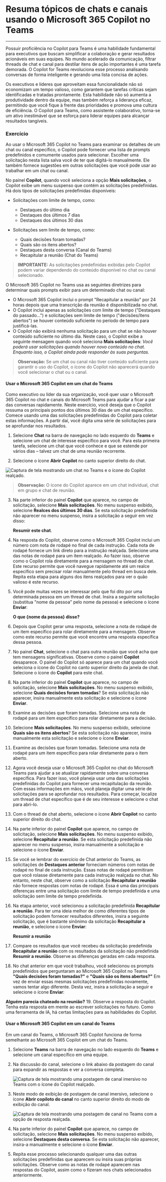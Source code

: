 # Resuma tópicos de chats e canais usando o Microsoft 365 Copilot no Teams
---
Possuir proficiência no Copilot para Teams é uma habilidade fundamental para executivos que buscam simplificar a colaboração e gerar resultados acionáveis em suas equipes. No mundo acelerado da comunicação, filtrar threads de chat e canal para destilar itens de ação importantes é uma tarefa demorada. O Copilot for Teams revoluciona esse processo analisando conversas de forma inteligente e gerando uma lista concisa de ações.

Os executivos e líderes que aproveitam essa funcionalidade não só economizam um tempo valioso, como garantem que tarefas críticas sejam identificadas e tratadas prontamente. Esta habilidade não só aumenta a produtividade dentro da equipe, mas também reforça a liderança eficaz, permitindo que você fique à frente das prioridades e promova uma cultura de eficiência. O Copilot para Teams, como assistente colaborativo, torna-se um ativo inestimável que se esforça para liderar equipes para alcançar resultados tangíveis.

### Exercício

Ao usar o Microsoft 365 Copilot no Teams para examinar os detalhes de um chat ou canal específico, o Copilot pode fornecer uma lista de prompts predefinidos e comumente usados para selecionar. Escolher uma solicitação nesta lista salva você de ter que digitá-lo manualmente. Ele também fornece sugestões em outras solicitações que você pode usar ao trabalhar em um chat ou canal.

No painel **Copilot**, quando você seleciona a opção **Mais solicitações**, o Copilot exibe um menu suspenso que contém as solicitações predefinidas. Há dois tipos de solicitações predefinidas disponíveis:

 -  Solicitações com limite de tempo, como:
     -  Destaques do último dia
     -  Destaques dos últimos 7 dias
     -  Destaques dos últimos 30 dias

 -  Solicitações sem limite de tempo, como:
     -  Quais decisões foram tomadas?
     -  Quais são os itens abertos?
     -  Destaques desta conversa (Canal do Teams)
     -  Recapitular a reunião (Chat do Teams)

> **IMPORTANTE:** As solicitações predefinidas exibidas pelo Copilot podem variar dependendo do conteúdo disponível no chat ou canal selecionado.

O Microsoft 365 Copilot no Teams usa as seguintes diretrizes para determinar quais prompts exibir para um determinado chat ou canal:

 -  O Microsoft 365 Copilot inclui o prompt "Recapitular a reunião" por 24 horas depois que uma transcrição da reunião é disponibilizada no chat.
 -  O Copilot inclui apenas as solicitações com limite de tempo ("Destaques do passado...") e solicitações sem limite de tempo ("decisões/itens abertos") se houver conteúdo suficiente no período de tempo para justificá-las.
 -  O Copilot não exibirá nenhuma solicitação para um chat se não houver conteúdo suficiente no último dia. Neste caso, o Copilot exibe a seguinte mensagem quando você seleciona **Mais solicitações**: *Você poderá usar solicitações quando houver novo conteúdo no chat. Enquanto isso, o Copilot ainda pode responder às suas perguntas.*

> **Observação:** Se um chat ou canal não tiver conteúdo suficiente para garantir o uso do Copilot, o ícone do Copilot não aparecerá quando você selecionar o chat ou o canal.

#### Usar o Microsoft 365 Copilot em um chat do Teams

Como executivo ou líder da sua organização, você quer usar o Microsoft 365 Copilot no chat e canais do Microsoft Teams para ajudar a ficar a par das conversas rapidamente. Neste exercício, você deseja que o Copilot ressuma os principais pontos dos últimos 30 dias de um chat específico. Comece usando uma das solicitações predefinidas do Copilot para coletar estas informações. A partir daí, você digita uma série de solicitações para se aprofundar nos resultados.

1.  Selecione **Chat** na barra de navegação no lado esquerdo do **Teams** e selecione um chat de interesse específico para você. Para esta primeira tarefa, selecione um chat que você conhece e que se estende por vários dias – talvez um chat de uma reunião recorrente.

2.  Selecione o ícone **Abrir Copilot** no canto superior direito do chat.
    
   ![Captura de tela mostrando um chat no Teams e o ícone do Copilot realçado.](../media/copilot-teams-icon-da01ab29.png)
    
    
   > **Observação:** O ícone do Copilot aparece em um chat individual, chat em grupo e chat de reunião.

3.  Na parte inferior do painel **Copilot** que aparece, no campo de solicitação, selecione **Mais solicitações**. No menu suspenso exibido, selecione **Realces dos últimos 30 dias**. Se esta solicitação predefinida não aparecer no menu suspenso, insira a solicitação a seguir em vez disso:
    
    **Resumir este chat**.

4.  Na resposta do Copilot, observe como o Microsoft 365 Copilot inclui um número com nota de rodapé no final de cada instrução. Cada nota de rodapé fornece um link direto para a instrução realçada. Selecione uma das notas de rodapé para um item realçado. Ao fazer isso, observe como o Copilot rola diretamente para a mensagem no thread de chat. Este recurso permite que você navegue rapidamente até um realce específico sem precisar rolar manualmente pelo thread em busca dele. Repita esta etapa para alguns dos itens realçados para ver o quão valioso é este recurso.

5.  Você pode muitas vezes se interessar pelo que foi dito por uma determinada pessoa em um thread de chat. Insira a seguinte solicitação (substitua "nome da pessoa" pelo nome da pessoa) e selecione o ícone **Enviar**:
    
    **O que \{nome da pessoa\} disse?**

6.  Depois que Copilot gerar uma resposta, selecione a nota de rodapé de um item específico para rolar diretamente para a mensagem. Observe como este recurso permite que você encontre uma resposta específica dessa pessoa.

7.  No painel **Chat**, selecione o chat para outra reunião que você acha que tem mensagens significativas. Observe como o painel **Copilot** desaparece. O painel do Copilot só aparece para um chat quando você seleciona o ícone do Copilot no canto superior direito da janela de chat. Selecione o ícone do **Copilot** para este chat.

8.  Na parte inferior do painel **Copilot** que aparece, no campo de solicitação, selecione **Mais solicitações**. No menu suspenso exibido, selecione **Quais decisões foram tomadas**? Se esta solicitação não aparecer, insira manualmente esta solicitação e selecione o ícone **Enviar**.

9.  Examine as decisões que foram tomadas. Selecione uma nota de rodapé para um item específico para rolar diretamente para a decisão.

10. Selecione **Mais solicitações**. No menu suspenso exibido, selecione **Quais são os itens abertos**? Se esta solicitação não aparecer, insira manualmente esta solicitação e selecione o ícone **Enviar**.

11. Examine as decisões que foram tomadas. Selecione uma nota de rodapé para um item específico para rolar diretamente para o item aberto.

12. Agora você deseja usar o Microsoft 365 Copilot no chat do Microsoft Teams para ajudar a se atualizar rapidamente sobre uma conversa específica. Para fazer isso, você planeja usar uma das solicitações predefinidas do Copilot para fornecer uma recapitulação da reunião. Com essas informações em mãos, você planeja digitar uma série de solicitações para se aprofundar nos resultados. Para começar, localize um thread de chat específico que é de seu interesse e selecione o chat para abri-lo.

13. Com o thread de chat aberto, selecione o ícone **Abrir Copilot** no canto superior direito do chat.

14. Na parte inferior do painel **Copilot** que aparece, no campo de solicitação, selecione **Mais solicitações**. No menu suspenso exibido, selecione **Recapitular a reunião**. Se esta solicitação predefinida não aparecer no menu suspenso, insira manualmente a solicitação e selecione o ícone **Enviar**.

15. Se você se lembrar do exercício de Chat anterior do Teams, as solicitações de **Destaques anterior** forneciam números com notas de rodapé no final de cada instrução. Essas notas de rodapé permitiram que você rolasse diretamente para cada instrução realçada no chat. No entanto, neste chat, observe como a solicitação **Recapitular a reunião** não fornece respostas com notas de rodapé. Essa é uma das principais diferenças entre uma solicitação com limite de tempo predefinida e uma solicitação sem limite de tempo predefinida.

16. Na etapa anterior, você selecionou a solicitação predefinida **Recapitular a reunião**. Para ter uma ideia melhor de como diferentes tipos de solicitação podem fornecer resultados diferentes, insira a seguinte solicitação, que é bastante sinônimo da solicitação **Recapitular a reunião**, e selecione o ícone **Enviar**:
    
    **Resumir a reunião**

17. Compare os resultados que você recebeu da solicitação predefinida **Recapitular a reunião** com os resultados da solicitação não predefinida **Resumir a reunião**. Observe as diferenças geradas em cada resposta.

18. No chat anterior em que você trabalhou, você selecionou os prompts predefinidos que perguntaram ao Microsoft 365 Copilot no Teams **"Quais decisões foram tomadas?"** e **"Quais são os itens abertos?"** Em vez de enviar essas mesmas solicitações predefinidas novamente, vamos tentar algo diferente. Desta vez, insira a solicitação a seguir e selecione o ícone **Enviar**:
    
**Alguém parecia chateado na reunião?**
19. Observe a resposta do Copilot. Tenha esta resposta em mente ao escrever solicitações no futuro. Como uma ferramenta de IA, há certas limitações para as habilidades do Copilot.

#### Usar o Microsoft 365 Copilot em um canal do Teams

Em um canal do Teams, o Microsoft 365 Copilot funciona de forma semelhante ao Microsoft 365 Copilot em um chat do Teams.

1.  Selecione **Teams** na barra de navegação no lado esquerdo do **Teams** e selecione um canal específico em uma equipe.

2.  Na discussão do canal, selecione o link abaixo da postagem do canal para expandir as respostas e ver a conversa completa.
    
    ![Captura de tela mostrando uma postagem de canal imersivo no Teams com o ícone do Copilot realçado.](../media/copilot-teams-replies-4974c937.png)
    
3.  Neste modo de exibição de postagem de canal imersivo, selecione o ícone **Abrir copiloto do canal** no canto superior direito do modo de exibição do canal.
    
    ![Captura de tela mostrando uma postagem de canal no Teams com a opção de resposta realçada.](../media/copilot-teams-icon-replies-c03368a6.png)
    
4.  Na parte inferior do painel **Copilot** que aparece, no campo de solicitação, selecione **Mais solicitações**. No menu suspenso exibido, selecione **Destaques desta conversa**. Se esta solicitação não aparecer, insira-a manualmente e selecione o ícone **Enviar**.

5.  Repita esse processo selecionando qualquer uma das outras solicitações predefinidas que aparecem ou insira suas próprias solicitações. Observe como as notas de rodapé aparecem nas respostas do Copilot, assim como o fizeram nos chats selecionados anteriormente.
